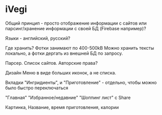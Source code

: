 #  iVegi
Общий принцип - просто отображение информации с сайтов
или парсинг/хранение информации с своей БД (Firebase например)?

Языки - английский, русский?

Где хранить?
Фотки занимают по 400-500kB
Можно хранить тексты локально, а фотки дергать из внешней БД по запросу.

Парсер.
Список сайтов. Авторские права?

Дизайн
Меню в виде больших иконок, а не списка.

Вкладки "Ингридиенты", и "Приготовление" - отдельно, чтобы можно было быстро переключаться

"Главная"
"Избранное/недавние"
"Шоппинг лист" с Share

Картинка, Название, время приготовления, калории
